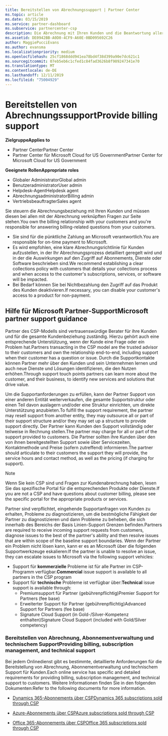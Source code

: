 ```yaml
---
title: Bereitstellen von Abrechnungssupport | Partner Center
ms.topic: article
ms.date: 03/15/2019
ms.service: partner-dashboard
ms.subservice: partnercenter-csp
description: Die Abrechnung mit Ihren Kunden und die Beantwortung aller Fragen zu Abrechnungen liegen in Ihrer Verantwortung.
ms.assetid: DE0942BB-A0D0-4CF9-A60E-0BD095692C26
author: MaggiePucciEvans
ms.author: evansma
ms.localizationpriority: medium
ms.openlocfilehash: 25cf1868ddd941ea78bd4f38d399a90e7dc621c1
ms.sourcegitcommit: 07eb5eb6c1cfed1c84fad3626b8f989247341e70
ms.translationtype: MT
ms.contentlocale: de-DE
ms.lasthandoff: 12/11/2019
ms.locfileid: "75004929"
---
```

# <a name="provide-billing-support"></a><span data-ttu-id="f85f4-103">Bereitstellen von Abrechnungssupport</span><span class="sxs-lookup"><span data-stu-id="f85f4-103">Provide billing support</span></span>

<span data-ttu-id="f85f4-104">**Zielgruppe**</span><span class="sxs-lookup"><span data-stu-id="f85f4-104">**Applies to**</span></span>

-  <span data-ttu-id="f85f4-105">Partner Center</span><span class="sxs-lookup"><span data-stu-id="f85f4-105">Partner Center</span></span>
-  <span data-ttu-id="f85f4-106">Partner Center für Microsoft Cloud for US Government</span><span class="sxs-lookup"><span data-stu-id="f85f4-106">Partner Center for Microsoft Cloud for US Government</span></span>

<span data-ttu-id="f85f4-107">**Geeignete Rollen**</span><span class="sxs-lookup"><span data-stu-id="f85f4-107">**Appropriate roles**</span></span>
-   <span data-ttu-id="f85f4-108">Globaler Administrator</span><span class="sxs-lookup"><span data-stu-id="f85f4-108">Global admin</span></span>
-   <span data-ttu-id="f85f4-109">Benutzeradministrator</span><span class="sxs-lookup"><span data-stu-id="f85f4-109">User admin</span></span>
-   <span data-ttu-id="f85f4-110">Helpdesk-Agent</span><span class="sxs-lookup"><span data-stu-id="f85f4-110">Helpdesk agent</span></span>
-   <span data-ttu-id="f85f4-111">Abrechnungsadministrator</span><span class="sxs-lookup"><span data-stu-id="f85f4-111">Billing admin</span></span>
-   <span data-ttu-id="f85f4-112">Vertriebsbeauftragter</span><span class="sxs-lookup"><span data-stu-id="f85f4-112">Sales agent</span></span>

<span data-ttu-id="f85f4-113">Sie steuern die Abrechnungsbeziehung mit Ihren Kunden und müssen diesen bei allen mit der Abrechnung verknüpften Fragen zur Seite stehen.</span><span class="sxs-lookup"><span data-stu-id="f85f4-113">You own the billing relationship with your customers and you're responsible for answering billing-related questions from your customers.</span></span>

-   <span data-ttu-id="f85f4-114">Sie sind für die pünktliche Zahlung an Microsoft verantwortlich.</span><span class="sxs-lookup"><span data-stu-id="f85f4-114">You are responsible for on-time payment to Microsoft.</span></span>
-   <span data-ttu-id="f85f4-115">Es wird empfohlen, eine klare Abrechnungsrichtlinie für Kunden aufzustellen, in der Ihr Abrechnungsprozess detailliert geregelt wird und in der die Auswirkungen auf den Zugriff auf Abonnements, Dienste oder Software beschrieben sind.</span><span class="sxs-lookup"><span data-stu-id="f85f4-115">We recommend establishing a clear collections policy with customers that details your collections process and when access to the customer's subscriptions, services, or software will be impacted.</span></span>
-   <span data-ttu-id="f85f4-116">Bei Bedarf können Sie bei Nichtbezahlung den Zugriff auf das Produkt des Kunden deaktivieren.</span><span class="sxs-lookup"><span data-stu-id="f85f4-116">If necessary, you can disable your customer's access to a product for non-payment.</span></span>

## <a name="microsoft-partner-support-guidance"></a><span data-ttu-id="f85f4-117">Hilfe für Microsoft Partner-Support</span><span class="sxs-lookup"><span data-stu-id="f85f4-117">Microsoft partner support guidance</span></span>

<span data-ttu-id="f85f4-118">Partner des CSP-Modells sind vertrauenswürdige Berater für ihre Kunden und für die gesamte Kundenbeziehung zuständig. Hierzu gehört auch eine entsprechende Unterstützung, wenn der Kunde eine Frage oder ein Problem hat.</span><span class="sxs-lookup"><span data-stu-id="f85f4-118">Partners transacting in the CSP model are the trusted advisor to their customers and own the relationship end-to-end, including support when their customer has a question or issue.</span></span> <span data-ttu-id="f85f4-119">Durch die Supportkontakte können Partner mehr über den Kunden und sein Unternehmen lernen und auch neue Dienste und Lösungen identifizieren, die den Nutzen erhöhen.</span><span class="sxs-lookup"><span data-stu-id="f85f4-119">Through support touch points partners can learn more about the customer, and their business, to identify new services and solutions that drive value.</span></span>

<span data-ttu-id="f85f4-120">Um die Supportanforderungen zu erfüllen, kann der Partner Support von einer anderen Entität weiterverkaufen, die gesamte Supportstruktur oder einen Teil davon auslagern und/oder eine Struktur einrichten, um direkte Unterstützung anzubieten.</span><span class="sxs-lookup"><span data-stu-id="f85f4-120">To fulfill the support requirement, the partner may resell support from another entity, they may outsource all or part of their support structure and/or they may set up a structure to provide support directly.</span></span>  <span data-ttu-id="f85f4-121">Der Partner kann Kunden den Support vollständig oder teilweise in Rechnung stellen.</span><span class="sxs-lookup"><span data-stu-id="f85f4-121">The partner may charge for all or part of the support provided to customers.</span></span> <span data-ttu-id="f85f4-122">Die Partner sollten ihre Kunden über den von ihnen bereitgestellten Support sowie über Servicezeiten, Kontaktmethode und Preise (sofern zutreffend) informieren.</span><span class="sxs-lookup"><span data-stu-id="f85f4-122">The partner should articulate to their customers the support they will provide, the service hours and contact method, as well as the pricing (if charging for support).</span></span> 

>[!Note]
><span data-ttu-id="f85f4-123">Wenn Sie kein CSP sind und Fragen zur Kundenabrechnung haben, lesen Sie das spezifische Portal für die entsprechenden Produkte oder Dienste.</span><span class="sxs-lookup"><span data-stu-id="f85f4-123">If you are not a CSP and have questions about customer billing, please see the specific portal for the appropriate products or services.</span></span>

<span data-ttu-id="f85f4-124">Partner sind verpflichtet, eingehende Supportanfragen von Kunden zu erhalten, Probleme zu diagnostizieren, um die bestmögliche Fähigkeit der Partner zu diagnostizieren und dann Probleme zu beheben, die sich innerhalb des Bereichs der Basis Linien-Support Grenzen befinden.</span><span class="sxs-lookup"><span data-stu-id="f85f4-124">Partners are required to receive incoming support requests from customers, diagnose issues to the best of the partner's ability and then resolve issues that are within scope of the baseline support boundaries.</span></span> <span data-ttu-id="f85f4-125">Wenn der Partner ein Problem nicht lösen kann, kann er es an Microsoft über die folgenden Supportwerkzeuge eskalieren:</span><span class="sxs-lookup"><span data-stu-id="f85f4-125">If the partner is unable to resolve an issue, they can escalate issues to Microsoft via the following support vehicles:</span></span>

- <span data-ttu-id="f85f4-126">Support für **kommerzielle** Probleme ist für alle Partner im CSP-Programm verfügbar.</span><span class="sxs-lookup"><span data-stu-id="f85f4-126">**Commercial** issue support is available to all partners in the CSP program</span></span>
-   <span data-ttu-id="f85f4-127">Support für **technische** Probleme ist verfügbar über:</span><span class="sxs-lookup"><span data-stu-id="f85f4-127">**Technical** issue support is available through:</span></span>
    -   <span data-ttu-id="f85f4-128">Premiumsupport für Partner (gebührenpflichtig)</span><span class="sxs-lookup"><span data-stu-id="f85f4-128">Premier Support for Partners (fee base)</span></span>
    -   <span data-ttu-id="f85f4-129">Erweiterter Support für Partner (gebührenpflichtig)</span><span class="sxs-lookup"><span data-stu-id="f85f4-129">Advanced Support for Partners (fee base)</span></span>
    -   <span data-ttu-id="f85f4-130">Signature Cloud Support (in Gold-/Silver-Kompetenz enthalten)</span><span class="sxs-lookup"><span data-stu-id="f85f4-130">Signature Cloud Support (included with Gold/Silver competency)</span></span>

### <a name="providing-billing-subscription-management-and-technical-support"></a><span data-ttu-id="f85f4-131">Bereitstellen von Abrechnung, Abonnementverwaltung und technischem Support</span><span class="sxs-lookup"><span data-stu-id="f85f4-131">Providing billing, subscription management, and technical support</span></span> 

<span data-ttu-id="f85f4-132">Bei jedem Onlinedienst gibt es bestimmte, detaillierte Anforderungen für die Bereitstellung von Abrechnung, Abonnementverwaltung und technischem Support für Kunden.</span><span class="sxs-lookup"><span data-stu-id="f85f4-132">Each online service has specific and detailed requirements for providing billing, subscription management, and technical support to customers.</span></span> <span data-ttu-id="f85f4-133">Weitere Informationen finden Sie in den folgenden Dokumenten:</span><span class="sxs-lookup"><span data-stu-id="f85f4-133">Refer to the following documents for more information.</span></span>

-   [<span data-ttu-id="f85f4-134">Dynamics 365-Abonnements über CSP</span><span class="sxs-lookup"><span data-stu-id="f85f4-134">Dynamics 365 subscriptions sold through CSP</span></span>](https://www.microsoftpartnercommunity.com/t5/CSP/Microsoft-Partner-Support-Guidance/m-p/5262#M30)

-   [<span data-ttu-id="f85f4-135">Azure-Abonnements über CSP</span><span class="sxs-lookup"><span data-stu-id="f85f4-135">Azure subscriptions sold through CSP</span></span>](https://www.microsoftpartnercommunity.com/t5/CSP/Microsoft-Partner-Support-Guidance/m-p/5263#M31)

-   [<span data-ttu-id="f85f4-136">Office 365-Abonnements über CSP</span><span class="sxs-lookup"><span data-stu-id="f85f4-136">Office 365 subscriptions sold through CSP</span></span>](https://www.microsoftpartnercommunity.com/t5/CSP/Microsoft-Partner-Support-Guidance/m-p/5264#M32)
 

